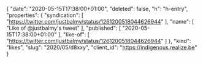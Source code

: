 {
  "date": "2020-05-15T17:38:00+01:00",
  "deleted": false,
  "h": "h-entry",
  "properties": {
    "syndication": [
      "https://twitter.com/justbalmy/status/1261200518044626944"
    ],
    "name": [
      "Like of @justbalmy's tweet"
    ],
    "published": [
      "2020-05-15T17:38:00+01:00"
    ],
    "like-of": [
      "https://twitter.com/justbalmy/status/1261200518044626944"
    ]
  },
  "kind": "likes",
  "slug": "2020/05/d8xxy",
  "client_id": "https://indigenous.realize.be"
}
